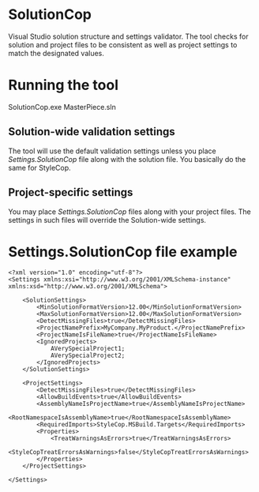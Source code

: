 # SolutionCop
Visual Studio solution structure and settings validator.
The tool checks for solution and project files to be consistent as well as project settings to match the designated values.

# Running the tool
SolutionCop.exe MasterPiece.sln

## Solution-wide validation settings
The tool will use the default validation settings unless you place *Settings.SolutionCop* file along with the solution file.
You basically do the same for StyleCop.

## Project-specific settings
You may place *Settings.SolutionCop* files along with your project files.
The settings in such files will override the Solution-wide settings.

# Settings.SolutionCop file example
```
<?xml version="1.0" encoding="utf-8"?>
<Settings xmlns:xsi="http://www.w3.org/2001/XMLSchema-instance" xmlns:xsd="http://www.w3.org/2001/XMLSchema">

	<SolutionSettings>
		<MinSolutionFormatVersion>12.00</MinSolutionFormatVersion>
		<MaxSolutionFormatVersion>12.00</MaxSolutionFormatVersion>
		<DetectMissingFiles>true</DetectMissingFiles>
		<ProjectNamePrefix>MyCompany.MyProduct.</ProjectNamePrefix>
		<ProjectNameIsFileName>true</ProjectNameIsFileName>
		<IgnoredProjects>
			AVerySpecialProject1;
			AVerySpecialProject2;
		</IgnoredProjects>
	</SolutionSettings>

	<ProjectSettings>
		<DetectMissingFiles>true</DetectMissingFiles>
		<AllowBuildEvents>true</AllowBuildEvents>
		<AssemblyNameIsProjectName>true</AssemblyNameIsProjectName>
		<RootNamespaceIsAssemblyName>true</RootNamespaceIsAssemblyName>
		<RequiredImports>StyleCop.MSBuild.Targets</RequiredImports>
		<Properties>
			<TreatWarningsAsErrors>true</TreatWarningsAsErrors>
			<StyleCopTreatErrorsAsWarnings>false</StyleCopTreatErrorsAsWarnings>
		</Properties>
	</ProjectSettings>

</Settings>
```
